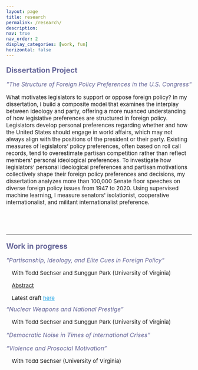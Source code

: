 ```yaml
---
layout: page
title: research
permalink: /research/
description:
nav: true
nav_order: 2
display_categories: [work, fun]
horizontal: false
---
```


<div>
<p class="text">
<p style="font-size: 20px;
          color: #666699;
          font-weight:bold;
          margin-bottom:0.5;
          padding-top:0;">
Dissertation Project</p>

<p style="font-size: 16px;
          color: #666699;
          font-style: italic;">
"The Structure of Foreign Policy Preferences in the U.S. Congress"</p>

<p style="font-size: 15px;">
What motivates legislators to support or oppose foreign policy? In my dissertation, I build a composite model that examines the interplay between ideology and party, offering a more nuanced understanding of how legislative preferences are structured in foreign policy. Legislators develop personal preferences regarding whether and how the United States should engage in world affairs, which may not always align with the positions of the president or their party. Existing measures of legislators’ policy preferences, often based on roll call records, tend to overestimate partisan competition rather than reflect members’ personal ideological preferences. To investigate how legislators' personal ideological preferences and partisan motivations collectively shape their foreign policy preferences and decisions, my dissertation analyzes more than 100,000 Senate floor speeches on diverse foreign policy issues from 1947 to 2020. Using supervised machine learning, I measure senators' isolationist, cooperative internationalist, and militant internationalist preference.</p>

<p> &nbsp; </p>
<p> &nbsp; </p>

<hr>

<p class="text">
<p style="font-size: 20px;
          color: #666699;
          font-weight:bold;
          margin-bottom:0.5;
          padding-top:0;">
Work in progress</p>

<p style="font-size: 16px;font-style: italic; margin-bottom:0; color: #666699;">
"Partisanship, Ideology, and Elite Cues in Foreign Policy"</p>
<p style="font-size: 15px; text-indent: 1em; margin-bottom:0">
With Todd Sechser and Sunggun Park (University of Virginia)</p>

<script type="text/javascript">
function toggle(obj) {
var obj=document.getElementById(obj);
if (obj.style.display == "block") obj.style.display = "none";
else obj.style.display = "block";
}
</script>
<a href="javascript: void(0);" onClick="toggle('q1')">
<p style="font-size: 15px; text-indent: 1em; margin-bottom:0; text-decoration: underline">Abstract</p>
</a>
<div id="q1" style="display:none;">
<p style="font-size: 15px; margin-left: 3em; margin-bottom:0">What kinds of elite messages move public opinion on policy issues? It is well-established that a cue-giver's political party plays a significant role in shaping the effectiveness of cues on public opinion. The effects of political \textit{ideology}, however, are less well understood, in part because ideology and party are closely intertwined in the realm of domestic politics. In this study, we disentangle the effects of party and ideology by examining elite cues in the context of American foreign policy. Foreign policy is a useful area to study the distinct effects of political ideology because foreign policy ideology is not always a reliable indicator of elites' partisan affiliations. We conducted three pre-registered survey experiments on nationally representative samples of 12,600 American adults in an effort to assess how elites' foreign policy ideological beliefs shape the effectiveness of policy cues. The results suggest that political ideology plays a significant and distinct role in shaping voters' policy attitudes.</p>
</div>

<p style="font-size: 15px; text-indent: 1em; margin-bottom:0">Latest draft <a href="https://www.dropbox.com/scl/fi/lq2evnr6ry6z013magn5s/Park-Sechser-and-Park-2024.pdf?rlkey=5w0qr2bjo5rmtxfzmvyyvlsld&st=uth339ij&dl=0" style="color:#2CABEA; text-decoration: underline">here</a></p>



<p style="font-size: 16px;font-style: italic; margin-top:0.3cm ;margin-bottom:0; color: #666699;">
“Nuclear Weapons and National Prestige”</p>
<p style="font-size: 15px; text-indent: 1em">With Todd Sechser and Sunggun Park (University of Virginia)</p>



<p style="font-size: 16px;font-style: italic; margin-bottom:5; color: #666699;">
“Democratic Noise in Times of International Crises”</p>



<p style="font-size: 16px;font-style: italic; margin-bottom:0; color: #666699;">
“Violence and Prosocial Motivation”</p>
<p style="font-size: 15px; text-indent: 1em">With Todd Sechser (University of Virginia)</p>
